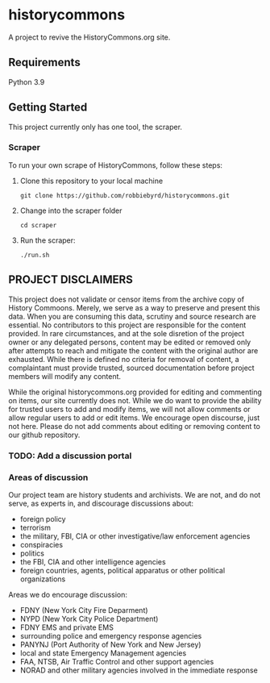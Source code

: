 # historycommons
A project to revive the HistoryCommons.org site.


## Requirements
Python 3.9

## Getting Started
This project currently only has one tool, the scraper.

### Scraper
To run your own scrape of HistoryCommons, follow these steps:
1. Clone this repository to your local machine

    `git clone https://github.com/robbiebyrd/historycommons.git`

2. Change into the scraper folder 

    `cd scraper`


3. Run the scraper:

    `./run.sh`

## PROJECT DISCLAIMERS
This project does not validate or censor items from the archive copy of History Commoons. Merely, we serve as a way to preserve and present this data. When you are consuming this data, scrutiny and source research are essential. No contributors to this project are responsible for the content provided. In rare circumstances, and at the sole disretion of the project owner or any delegated persons, content may be edited or removed only after attempts to reach and mitigate the content with the original author are exhausted. While there is defined no criteria for removal of content, a complaintant must provide trusted, sourced documentation before project members will modify any content.

While the original historycommons.org provided for editing and commenting on items, our site currently does not. While we do want to provide the ability for trusted users to add and modify items, we will not allow comments or allow regular users to add or edit items. We encourage open discourse, just not here. Please do not add comments about editing or removing content to our github repository.

### TODO: Add a discussion portal

### Areas of discussion
Our project team are history students and archivists. We are not, and do not serve, as experts in, and discourage discussions about:
* foreign policy
* terrorism
* the military, FBI, CIA or other investigative/law enforcement agencies
* conspiracies
* politics
* the FBI, CIA and other intelligence agencies
* foreign countries, agents, political apparatus or other political organizations

Areas we do encourage discussion:
* FDNY (New York City Fire Deparment)
* NYPD (New York City Police Department)
* FDNY EMS and private EMS
* surrounding police and emergency response agencies
* PANYNJ (Port Authority of New York and New Jersey) 
* local and state Emergency Management agencies 
* FAA, NTSB, Air Traffic Control and other support agencies
* NORAD and other military agencies involved in the immediate response
